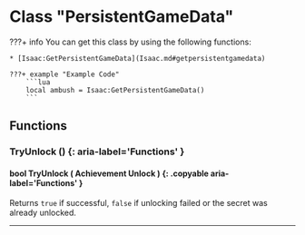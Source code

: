 # Class "PersistentGameData"

???+ info
    You can get this class by using the following functions:

    * [Isaac:GetPersistentGameData](Isaac.md#getpersistentgamedata)

    ???+ example "Example Code"
        ```lua
        local ambush = Isaac:GetPersistentGameData()
        ```
        
## Functions

### TryUnlock () {: aria-label='Functions' }
#### bool TryUnlock ( Achievement Unlock ) {: .copyable aria-label='Functions' }
Returns `true` if successful, `false` if unlocking failed or the secret was already unlocked.

___

